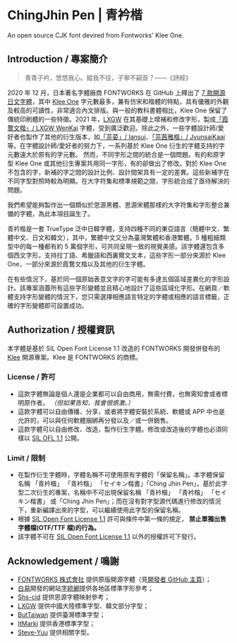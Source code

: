 # ChingJhin Pen | 青衿楷  
An open source CJK font devired from Fontworks' Klee One.

## Introduction / 專案簡介
> 青青子衿，悠悠我心。縱我不往，子寧不嗣音？——《詩經》

2020 年 12 月，日本著名字體廠商 FONTWORKS 在 GitHub 上釋出了 [7 款開源日文字體](https://github.com/fontworks-fonts)，其中 [Klee One](https://github.com/fontworks-fonts/Klee) 字元數最多，兼有仿宋和楷體的特點，具有優雅的外觀及較高的可讀性，非常適合內文排版。與一般的教科書體相比，Klee One 保留了傳統印刷體的一些特徵。2021 年，[LXGW](https://github.com/lxgw) 在其基礎上增補和修改字形，製成[「霞鶩文楷」/ LXGW WenKai](https://github.com/lxgw/LxgwWenKai) 字體，受到廣泛歡迎。除此之外，一些字體設計師/愛好者也製作了其他的衍生版本，如[「芫荽」/ Iansui](https://github.com/ButTaiwan/iansui)、[「芫茜雅楷」/ JyunsaiKaai](https://github.com/ItMarki/jyunsaikaai) 等。在字體設計師/愛好者的努力下，一系列基於 Klee One 衍生的字體支持的字元數遠大於原有的字元數。
然而，不同字形之間的統合是一個問題。有的和原字型 Klee One 或其他衍生專案共用同一字形，有的卻做出了修改。對於 Klee One 不包含的字，新補的字之間的設計比例、設計間架具有一定的差異。這些新補字在不同字型對照時較為明顯。在大字符集和標準規範之間，字形統合成了亟待解決的問題。

我們希望能夠製作出一個類似於思源黑體、思源宋體那樣的大字符集和字形整合兼備的字體，為此本項目誕生了。

青衿楷是一套 TrueType 泛中日韓字體，支持四種不同的東亞語言（簡體中文、繁體中文、日文和韓文），其中，繁體中文又分為臺灣繁體和香港繁體。5 種粗細類型中的每一種都有約 5 萬個字形，可共同呈現一致的視覺美感。該字體還包含多個西文字形，支持拉丁語、希臘語和西裏爾文文本，這些字形一部分來源於 Klee One，一部分來源於霞鶩文楷以及其他的衍生字體。

在有些情況下，基於同一個原始表意文字的字可能有多達五個區域差異化的字形設計。該專案涵蓋所有這些字形變體並且精心地設計了這些區域化字形。在網頁／軟體支持字形變體的情況下，您只需選擇相應語言特定的字體或相應的語言標籤，正確的字形變體即可設置成功。

## Authorization / 授權資訊

本字體是基於 SIL Open Font License 1.1 改造的 FONTWORKS 開發併發布的 [Klee](https://github.com/fontworks-fonts/Klee) 開源專案。Klee 是 FONTWORKS 的商標。

### License / 許可  

- 這款字體無論是個人還是企業都可以自由商用，無需付費，也無需知會或者標明原作者。 *（但如果告知，我會很感激。）*
- 這款字體可以自由傳播、分享，或者將字體安裝於系統、軟體或 APP 中也是允許的，可以與任何軟體捆綁再分發以及／或一併銷售。
- 這款字體可以自由修改、改造，製作衍生字體。修改或改造後的字體也必須同樣以 [SIL OFL 1.1](https://scripts.sil.org/OFL) 公開。

### Limit / 限制  

- 在製作衍生字體時，字體名稱不可使用原有字體的「保留名稱」。本字體保留名稱
<span lang="zh-cn">「青衿楷」</span>
<span lang="zh-tw">「青衿楷」</span>
<span lang="ja-jp">「セイキン楷書」</span>「Ching Jhin Pen」，基於此字型二次衍生的專案，名稱中不可出現保留名稱
<span lang="zh-cn">「青衿楷」</span>
<span lang="zh-tw">「青衿楷」</span>
<span lang="ja-jp">「セイキン楷書」</span>
或「Ching Jhin Pen」；而在沒有對字型源代碼進行修改的情況下，重新編譯出來的字型，可以繼續使用此字型的保留名稱。
- 根據 [SIL Open Font License 1.1](https://scripts.sil.org/OFL) 許可與條件中第一條的規定， **禁止單獨出售字體檔(OTF/TTF 檔)的行為。**
- 該字體不可在 [SIL Open Font License 1.1](https://scripts.sil.org/OFL) 以外的授權許可下發行。

## Acknowledgement / 鳴謝

- [FONTWORKS 株式會社](http://fontworks.co.jp) 提供原版開源字體（見[開發者 GitHub 主頁](https://github.com/fontworks-fonts/)）；  
- [白易](https://github.com/yi-bai)開發的網站[字統網](https://zi.tools)提供各地區標準字形參考；  
- [Shs-cid](https://github.com/NightFurySL2001/shs-cid) 提供思源字體映射參考；  
- [LXGW](https://github.com/lxgw) 提供中國大陸標準字型、韓文部分字型；  
- [ButTaiwan](https://github.com/ButTaiwan) 提供臺灣標準字型；  
- [ItMarki](https://github.com/ItMarki) 提供香港標準字型；  
- [Steve-Yuu](https://github.com/Steve-Yuu/YshiPen-Shuti) 提供相關字型。
